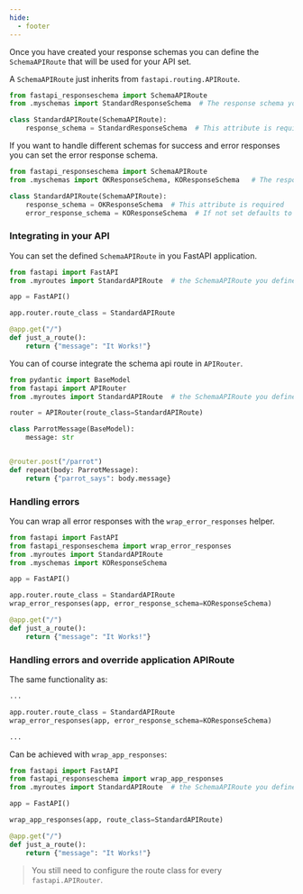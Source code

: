 ```yaml
---
hide:
  - footer
---
```

Once you have created your response schemas you can define the `SchemaAPIRoute` that will be used for your API set.

A `SchemaAPIRoute` just inherits from `fastapi.routing.APIRoute`.

```py
from fastapi_responseschema import SchemaAPIRoute
from .myschemas import StandardResponseSchema  # The response schema you defined

class StandardAPIRoute(SchemaAPIRoute):
    response_schema = StandardResponseSchema  # This attribute is required
```

If you want to handle different schemas for success and error responses you can set the error response schema.

```py
from fastapi_responseschema import SchemaAPIRoute
from .myschemas import OKResponseSchema, KOResponseSchema   # The response schemas you defined

class StandardAPIRoute(SchemaAPIRoute):
    response_schema = OKResponseSchema  # This attribute is required
    error_response_schema = KOResponseSchema  # If not set defaults to `SchemaAPIRoute.response_schema`
```

### Integrating in your API

You can set the defined `SchemaAPIRoute` in you FastAPI application.

```py
from fastapi import FastAPI
from .myroutes import StandardAPIRoute  # the SchemaAPIRoute you defined

app = FastAPI()

app.router.route_class = StandardAPIRoute

@app.get("/")
def just_a_route():
    return {"message": "It Works!"}
```

You can of course integrate the schema api route in `APIRouter`.

```py
from pydantic import BaseModel
from fastapi import APIRouter
from .myroutes import StandardAPIRoute  # the SchemaAPIRoute you defined

router = APIRouter(route_class=StandardAPIRoute)

class ParrotMessage(BaseModel):
    message: str


@router.post("/parrot")
def repeat(body: ParrotMessage):
    return {"parrot_says": body.message}
```

### Handling errors
You can wrap all error responses with the `wrap_error_responses` helper.

```py
from fastapi import FastAPI
from fastapi_responseschema import wrap_error_responses
from .myroutes import StandardAPIRoute
from .myschemas import KOResponseSchema

app = FastAPI()

app.router.route_class = StandardAPIRoute
wrap_error_responses(app, error_response_schema=KOResponseSchema)

@app.get("/")
def just_a_route():
    return {"message": "It Works!"}
```


### Handling errors and override application APIRoute
The same functionality as:
```py
...

app.router.route_class = StandardAPIRoute
wrap_error_responses(app, error_response_schema=KOResponseSchema)

...
```

Can be achieved with `wrap_app_responses`:
```py
from fastapi import FastAPI
from fastapi_responseschema import wrap_app_responses
from .myroutes import StandardAPIRoute  # the SchemaAPIRoute you defined

app = FastAPI()

wrap_app_responses(app, route_class=StandardAPIRoute)

@app.get("/")
def just_a_route():
    return {"message": "It Works!"}
```

> You still need to configure the route class for every `fastapi.APIRouter`.



